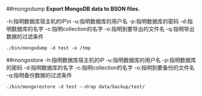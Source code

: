 ##mongodump
**Export MongoDB data to BSON files.**

-h:指明数据库宿主机的IP\n
-u:指明数据库的用户名
-p:指明数据库的密码
-d:指明数据库的名字
-c:指明collection的名字
-o:指明到要导出的文件名
-q:指明导出数据的过滤条件

`./bin/mongodump -d test -o /tmp`

##mongostore
-h:指明数据库宿主机的IP
-u:指明数据库的用户名
-p:指明数据库的密码
-d:指明数据库的名字
-c:指明collection的名字
-o:指明到要备份的文件名
-q:指明备份数据的过滤条件

`./bin/mongorestore -d test --drop data/backup/test/`
